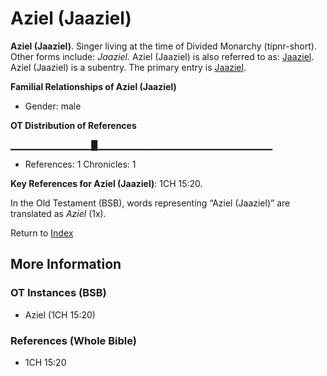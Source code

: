 # Aziel (Jaaziel)
**Aziel (Jaaziel)**. 
Singer living at the time of Divided Monarchy (tipnr-short). 
Other forms include: 
*Jaaziel*. 
Aziel (Jaaziel) is also referred to as: 
[Jaaziel](Jaaziel.md). 
Aziel (Jaaziel) is a subentry. The primary entry is 
[Jaaziel](Jaaziel.md). 




**Familial Relationships of Aziel (Jaaziel)**


* Gender: male


**OT Distribution of References**

▁▁▁▁▁▁▁▁▁▁▁▁█▁▁▁▁▁▁▁▁▁▁▁▁▁▁▁▁▁▁▁▁▁▁▁▁▁▁
* References: 1 Chronicles: 1



**Key References for Aziel (Jaaziel)**: 
1CH 15:20. 


In the Old Testament (BSB), words representing “Aziel (Jaaziel)” are translated as 
*Aziel* (1x). 




Return to [Index](00-Index.md)

## More Information

### OT Instances (BSB)

* Aziel (1CH 15:20)



### References (Whole Bible)

* 1CH 15:20



